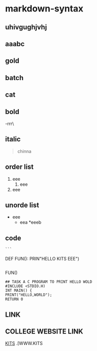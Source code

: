# markdown-syntax
## uhivgughjvhj
## aaabc
## gold
## batch
## cat 
## bold
-rrr\
## italic
> chinna
## order list
1. eee 
    1. eee
  2. eee
## unorde list
- eee
    * eea
    *eeeb
## code
    ```
DEF FUN():
    PRIN"HELLO KITS EEE")
```
```
FUN()
```
## TASK A C PROGRAM TO PRINT HELLO WOLD
#INCLUDE <STDIO.H)
INT MAIN() {
PRINT("HELLO,WORLD");
RETURN 0
```
## LINK
[]()
## COLLEGE WEBSITE LINK
[KITS](https://collegedunia.com/college/14034-krishna-chaitanya-institute-of-technology-and-sciences-kits-prakasam)
.[WWW.KITS
